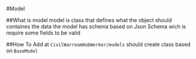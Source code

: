 #Model


##What is model
model is class that defines what the object should containes the data
the model has schema based on Json Schema wich is require some fields to be valid


##How To Add 
at `CivilWarroomHubWorker/models` should create class based on `BaseModel`